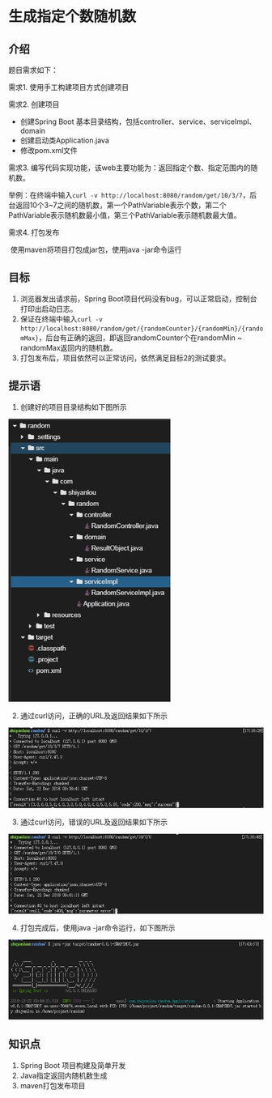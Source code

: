 # 生成指定个数随机数

## 介绍

题目需求如下：

需求1. 使用手工构建项目方式创建项目

需求2. 创建项目

- 创建Spring Boot 基本目录结构，包括controller、service、serviceImpl、domain
- 创建启动类Application.java
- 修改pom.xml文件

需求3. 编写代码实现功能，该web主要功能为：返回指定个数、指定范围内的随机数。

举例：在终端中输入`curl -v http://localhost:8080/random/get/10/3/7`，后台返回10个3~7之间的随机数，第一个PathVariable表示个数，第二个PathVariable表示随机数最小值，第三个PathVariable表示随机数最大值。

需求4. 打包发布

​	使用maven将项目打包成jar包，使用java -jar命令运行

## 目标

1. 浏览器发出请求前，Spring Boot项目代码没有bug，可以正常启动，控制台打印出启动日志。
2. 保证在终端中输入`curl -v http://localhost:8080/random/get/{randomCounter}/{randomMin}/{randomMax}`，后台有正确的返回，即返回randomCounter个在randomMin ~ randomMax返回内的随机数。
3. 打包发布后，项目依然可以正常访问，依然满足目标2的测试要求。

## 提示语

1. 创建好的项目目录结构如下图所示

![1-1](./picture/17.JPG)

2. 通过curl访问，正确的URL及返回结果如下所示

![1-2](./picture/18.jpg)

3. 通过curl访问，错误的URL及返回结果如下所示

![1-3](./picture/19.jpg)

4. 打包完成后，使用java -jar命令运行，如下图所示

![1-4-1](./picture/20.jpg)


## 知识点

1. Spring Boot 项目构建及简单开发
2. Java指定返回内随机数生成
3. maven打包发布项目

